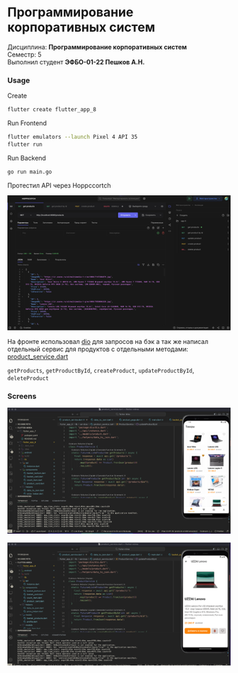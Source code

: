 # Программирование корпоративных систем
Дисциплина: **Программирование корпоративных систем** <br>
Семестр: 5 <br>
Выполнил студент **ЭФБО-01-22 Пешков А.Н.** <br>

### Usage

Create

```bash
flutter create flutter_app_8
```

Run Frontend

```bash
flutter emulators --launch Pixel 4 API 35
flutter run
```

Run Backend

```bash
go run main.go
```

Протестил API через Hoppccortch

<img src="/-static/practice_8/hoppscotch.png" />

На фронте использовал [dio](https://pub.dev/packages/dio) для запросов на бэк а так же написал отдельный сервис для продуктов с отдельными методами: [product_service.dart](/flutter_app_8/lib/services/product_service.dart)

`getProducts`, `getProductById`, `createProduct`, `updateProductById`, `deleteProduct`

### Screens

<img src="/-static/practice_8/products.png" />
&nbsp;
<img src="/-static/practice_8/product.png" />
&nbsp;

